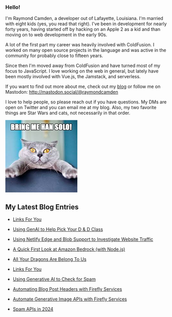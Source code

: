### Hello!

I'm Raymond Camden, a developer out of Lafayette, Louisiana. I'm married with eight kids (yes, you read that right). I've been in development for nearly forty years, having started off by hacking on an Apple 2 as a kid and than moving on to web development in the early 90s.

A lot of the first part my career was heavily involved with ColdFusion. I worked on many open source projects in the language and was active in the community for probably close to fifteen years. 

Since then I'm moved away from ColdFusion and have turned most of my focus to JavaScript. I love working on the web in general, but lately have been mostly involved with Vue.js, the Jamstack, and serverless. 

If you want to find out more about me, check out my [blog](https://www.raymondcamden.com) or follow me on Mastodon: <http://mastodon.social/@raymondcamden>

I love to help people, so please reach out if you have questions. My DMs are open on Twitter and you can email me at my blog. Also, my two favorite things are Star Wars and cats, not necessarily in that order.

![Star Wars cat](https://raw.githubusercontent.com/cfjedimaster/cfjedimaster/master/cat.jpg)

<!-- RSS -->
## My Latest Blog Entries

* [Links For You](https://www.raymondcamden.com/2024/04/14/links-for-you)

* [Using GenAI to Help Pick Your D & D Class](https://www.raymondcamden.com/2024/04/11/using-genai-to-help-pick-your-d--d-class)

* [Using Netlify Edge and Blob Support to Investigate Website Traffic](https://www.raymondcamden.com/2024/04/06/using-netlify-edge-and-blob-support-to-investigate-website-traffic)

* [A Quick First Look at Amazon Bedrock (with Node.js)](https://www.raymondcamden.com/2024/04/04/a-quick-first-look-at-amazon-bedrock-with-nodejs)

* [All Your Dragons Are Belong To Us](https://www.raymondcamden.com/2024/04/02/all-your-dragons-are-belong-to-us)

* [Links For You](https://www.raymondcamden.com/2024/03/31/links-for-you)

* [Using Generative AI to Check for Spam](https://www.raymondcamden.com/2024/03/28/using-generative-ai-to-check-for-spam)

* [Automating Blog Post Headers with Firefly Services](https://www.raymondcamden.com/2024/03/27/automating-blog-post-headers-with-firefly-services)

* [Automate Generative Image APIs with Firefly Services](https://www.raymondcamden.com/2024/03/26/automate-generative-image-apis-with-firefly-services)

* [Spam APIs in 2024](https://www.raymondcamden.com/2024/03/25/spam-apis-in-2024)

<!-- ENDRSS -->

